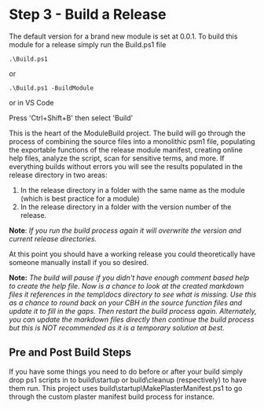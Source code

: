 # Step 3 - Build a Release

The default version for a brand new module is set at 0.0.1. To build this module for a release simply run the Build.ps1 file

`.\Build.ps1`

or

`.\Build.ps1 -BuildModule`

or in VS Code

Press 'Ctrl+Shift+B' then select 'Build'

This is the heart of the ModuleBuild project. The build will go through the process of combining the source files into a monolithic psm1 file, populating the exportable functions of the release module manifest, creating online help files, analyze the script, scan for sensitive terms, and more. If everything builds without errors you will see the results populated in the release directory in two areas:

1. In the release directory in a folder with the same name as the module (which is best practice for a module)
2. In the release directory in a folder with the version number of the release.

**Note**: *If you run the build process again it will overwrite the version and current release directories.*

At this point you should have a working release you could theoretically have someone manually install if you so desired.

**Note:** *The build will pause if you didn't have enough comment based help to create the help file. Now is a chance to look at the created markdown files it references in the temp\docs directory to see what is missing. Use this as a chance to round back on your CBH in the source function files and update it to fill in the gaps. Then restart the build process again. Alternately, you can update the markdown files directly then continue the build process but this is NOT recommended as it is a temporary solution at best.*

## Pre and Post Build Steps

If you have some things you need to do before or after your build simply drop ps1 scripts in to build\startup or build\cleanup (respectively) to have them run. This project uses build\startup\MakePlasterManifest.ps1 to go through the custom plaster manifest build process for instance.